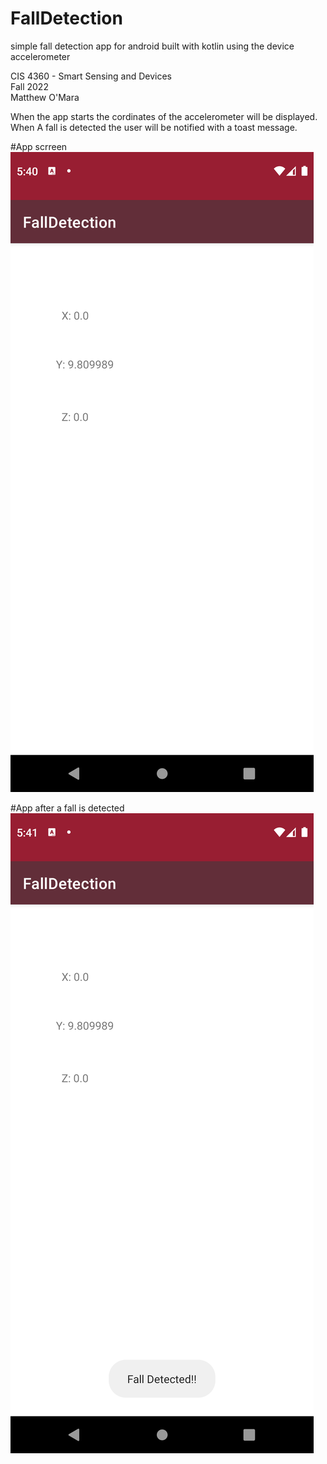 # FallDetection
simple fall detection app for android built with kotlin using the device accelerometer

CIS 4360 - Smart Sensing and Devices <br/>
Fall 2022 <br/>
Matthew O'Mara

When the app starts the cordinates of the accelerometer will be displayed. When A fall is detected the user will be notified with a toast message.

#App scrreen
![App picture](atRest.png)

#App after a fall is detected
![App picture](phoneFalling.png)
